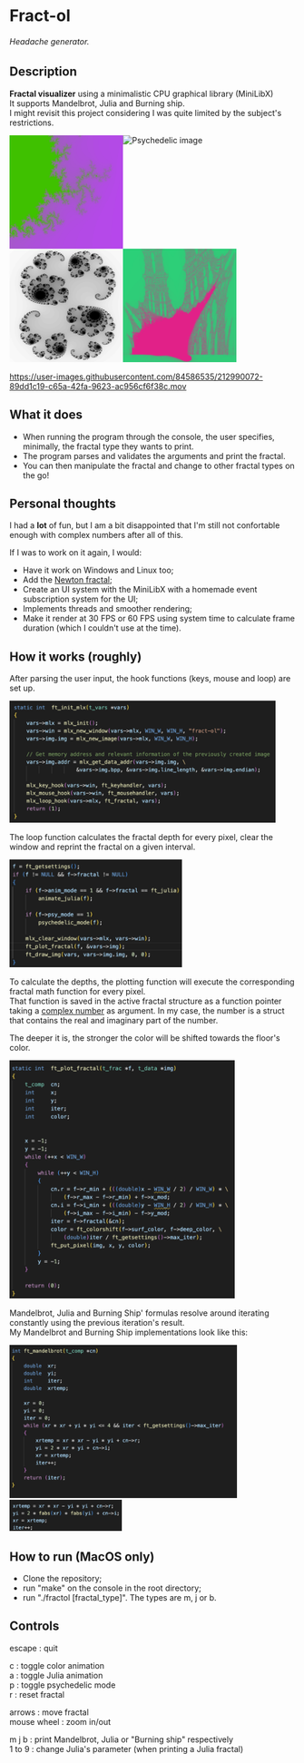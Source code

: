 # Fract-ol
###### Headache generator.


## Description
**Fractal visualizer** using a minimalistic CPU graphical library (MiniLibX)  
It supports Mandelbrot, Julia and Burning ship.  
I might revisit this project considering I was quite limited by the subject's restrictions.
  
<img alt="Mandelbrot image" src="/images/mandelbrot.png" width="200" height="200" align="left">
<img alt="Psychedelic image" src="/images/psychedelic2.png" height="200" align="left">
<img alt="Julia image" src="/images/julia.png" width="200" height="200" align="left">
<img alt="Mandelbrot image" src="/images/burning.png" width="200" height="200">
  
https://user-images.githubusercontent.com/84586535/212990072-89dd1c19-c65a-42fa-9623-ac956cf6f38c.mov
  
## What it does
- When running the program through the console, the user specifies, minimally, the fractal type they wants to print.
- The program parses and validates the arguments and print the fractal.
- You can then manipulate the fractal and change to other fractal types on the go!

## Personal thoughts
I had a **lot** of fun, but I am a bit disappointed that I'm still not confortable enough with complex numbers after all of this.  
  
If I was to work on it again, I would:
- Have it work on Windows and Linux too;
- Add the <a href="https://en.wikipedia.org/wiki/Newton_fractal">Newton fractal</a>;
- Create an UI system with the MiniLibX with a homemade event subscription system for the UI;
- Implements threads and smoother rendering;
- Make it render at 30 FPS or 60 FPS using system time to calculate frame duration (which I couldn't use at the time).

  
## How it works (roughly)
After parsing the user input, the hook functions (keys, mouse and loop) are set up.  
  
<img alt="MLX hook code image" src="/images/code_hook.png" height="215">
  
  
The loop function calculates the fractal depth for every pixel, clear the window and reprint the fractal on a given interval.  
  
<img alt="Loop code image" src="/images/code_loop.png" height="190">  
  
  
  
To calculate the depths, the plotting function will execute the corresponding fractal math function for every pixel.  
That function is saved in the active fractal structure as a function pointer taking a <a href="https://en.wikipedia.org/wiki/Complex_number">complex number</a> as argument. In my case, the number is a struct that contains the real and imaginary part of the number.  
  
The deeper it is, the stronger the color will be shifted towards the floor's color.  
  
<img alt="Plotting code image" src="/images/code_plot.png" height="420">  
  
  
Mandelbrot, Julia and Burning Ship' formulas resolve around iterating constantly using the previous iteration's result.  
My Mandelbrot and Burning Ship implementations look like this:  
  
<img alt="Mandelbrot math image" src="/images/code_mandelbrot.png" height="270">
<img alt="Burning Ship math image" src="/images/code_burningship.png" height="55">  
  
## How to run (MacOS only)
- Clone the repository;
- run "make" on the console in the root directory;
- run "./fractol [fractal_type]". The types are m, j or b.

## Controls
escape : quit  
  
c : toggle color animation  
a : toggle Julia animation  
p : toggle psychedelic mode  
r : reset fractal  
  
arrows : move fractal  
mouse wheel : zoom in/out  
  
m j b : print Mandelbrot, Julia or "Burning ship" respectively  
1 to 9 : change Julia's parameter (when printing a Julia fractal)


  




